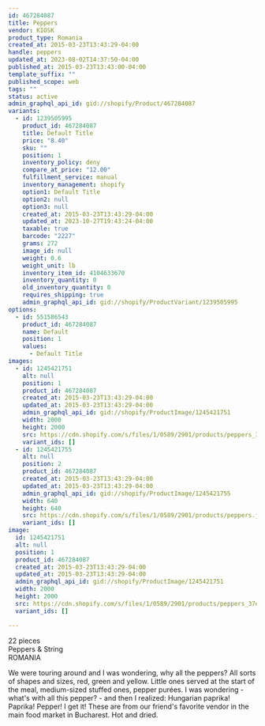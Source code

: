 ```yaml
---
id: 467284087
title: Peppers
vendor: KIOSK
product_type: Romania
created_at: 2015-03-23T13:43:29-04:00
handle: peppers
updated_at: 2023-08-02T14:37:50-04:00
published_at: 2015-03-23T13:43:00-04:00
template_suffix: ""
published_scope: web
tags: ""
status: active
admin_graphql_api_id: gid://shopify/Product/467284087
variants:
  - id: 1239505995
    product_id: 467284087
    title: Default Title
    price: "8.40"
    sku: ""
    position: 1
    inventory_policy: deny
    compare_at_price: "12.00"
    fulfillment_service: manual
    inventory_management: shopify
    option1: Default Title
    option2: null
    option3: null
    created_at: 2015-03-23T13:43:29-04:00
    updated_at: 2023-10-27T19:43:24-04:00
    taxable: true
    barcode: "2227"
    grams: 272
    image_id: null
    weight: 0.6
    weight_unit: lb
    inventory_item_id: 4104633670
    inventory_quantity: 0
    old_inventory_quantity: 0
    requires_shipping: true
    admin_graphql_api_id: gid://shopify/ProductVariant/1239505995
options:
  - id: 551586543
    product_id: 467284087
    name: Default
    position: 1
    values:
      - Default Title
images:
  - id: 1245421751
    alt: null
    position: 1
    product_id: 467284087
    created_at: 2015-03-23T13:43:29-04:00
    updated_at: 2015-03-23T13:43:29-04:00
    admin_graphql_api_id: gid://shopify/ProductImage/1245421751
    width: 2000
    height: 2000
    src: https://cdn.shopify.com/s/files/1/0589/2901/products/peppers_37e75681-6072-42bd-807d-414d99ea71aa.jpeg?v=1427132609
    variant_ids: []
  - id: 1245421755
    alt: null
    position: 2
    product_id: 467284087
    created_at: 2015-03-23T13:43:29-04:00
    updated_at: 2015-03-23T13:43:29-04:00
    admin_graphql_api_id: gid://shopify/ProductImage/1245421755
    width: 640
    height: 640
    src: https://cdn.shopify.com/s/files/1/0589/2901/products/peppers.jpeg?v=1427132609
    variant_ids: []
image:
  id: 1245421751
  alt: null
  position: 1
  product_id: 467284087
  created_at: 2015-03-23T13:43:29-04:00
  updated_at: 2015-03-23T13:43:29-04:00
  admin_graphql_api_id: gid://shopify/ProductImage/1245421751
  width: 2000
  height: 2000
  src: https://cdn.shopify.com/s/files/1/0589/2901/products/peppers_37e75681-6072-42bd-807d-414d99ea71aa.jpeg?v=1427132609
  variant_ids: []

---
```


22 pieces  
Peppers & String  
ROMANIA

We were touring around and I was wondering, why all the peppers? All sorts of shapes and sizes, red, green and yellow. Little ones served at the start of the meal, medium-sized stuffed ones, pepper purées. I was wondering - what's with all this pepper? - and then I realized: Hungarian paprika! Paprika! Pepper! I get it! These are from our friend's favorite vendor in the main food market in Bucharest. Hot and dried.